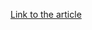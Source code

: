 [Link to the article](https://securityaffairs.com/178285/apt/china-linked-apt-unc5221-started-exploiting-ivanti-epmm-flaws-shortly-after-their-disclosure.html)
